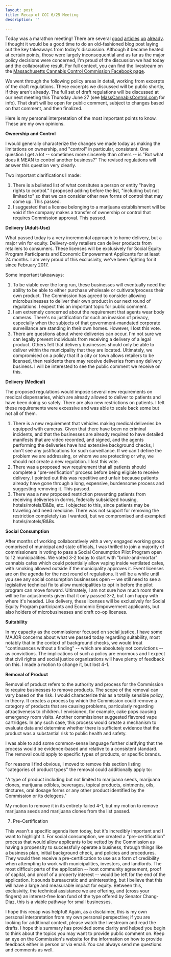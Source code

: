 ```yaml
---
layout: post
title: Recap of CCC 6/25 Meeting
description: ''

---
```

Today was a marathon meeting! There are several [good](https://www.bostonglobe.com/news/marijuana/2019/06/25/regulators-inch-closer-approving-marijuana-delivery-cafes/IEpPSc4a0Sf8P9yyvNi9QI/story.html) [articles](https://www.masslive.com/news/2019/06/surveillance-home-delivery-product-bans-massachusetts-marijuana-regulators-grapple-with-tough-issues-as-they-rewrite-rules.html) [up](https://www.gloucestertimes.com/news/local_news/ccc-poised-to-release-updated-pot-sale-rules/article_b1f86053-b379-5823-9f23-cf126a0e6848.html) [already](https://www.boston25news.com/news/cannabis-cafes-are-coming-to-massachusetts/961416299). I thought it would be a good time to do an old-fashioned blog post laying out the key takeaways from today's discussion. Although it became heated at certain points, those were largely inconsequential and as far as the major policy decisions were concerned, I'm proud of the discussion we had today and the collaborative result. For full context, you can find the livestream on the [Massachusetts Cannabis Control Commission Facebook page](https://m.facebook.com/Massachusetts-Cannabis-Control-Commission-2085850278302810/).

We went through the following policy areas in detail, working from excerpts of the draft regulations. These excerpts we discussed will be public shortly, if they aren't already. The full set of draft regulations will be discussed at our next meeting this Thursday June 27 (see [MassCannabisControl.com](https://mass-cannabis-control.com/) for info). That draft will be open for public comment, subject to changes based on that comment, and then finalized.

Here is my personal interpretation of the most important points to know. These are my own opinions.

**Ownership and Control**

I would generally characterize the changes we made today as making the limitations on ownership, and "control" in particular, consistent. One question I get a lot -- sometimes more sincerely than others -- is "But what does it MEAN to control another business?" The revised regulations will answer this question very clearly.

Two important clarifications I made:

1. There is a bulleted list of what consitutes a person or entity "having rights to control." I proposed adding before the list, "including but not limited to" so that we can consider other new forms of control that may come up. This passed.
2. I suggested that a license belonging to a marijuana establishment will be void if the company makes a transfer of ownership or control that requires Commission approval. This passed.

**Delivery (Adult-Use)**

What passed today is a very incremental approach to home delivery, but a major win for equity. Delivery-only retailers can deliver products from retailers to consumers. These licenses will be exclusively for Social Equity Program Participants and Economic Empowerment Applicants for at least 24 months. I am very proud of this exclusivity, we've been fighting for it since February 2017. 

Some important takeaways:

1. To be viable over the long run, these businesses will eventually need the ability to be able to either purchase wholesale or cultivate/process their own product. The Commission has agreed to consider allowing microbusinesses to deliver their own product in our next round of regulations. I expect this an important topic for public comment.
2. I am extremely concerned about the requirement that agents wear body cameras. There's no justification for such an invasion of privacy, especially when the subjects of that government-mandated corporate surveillance are standing in their own homes. However, I lost this vote.
3. There are questions about where deliveries can occur. I'm not sure we can legally prevent individuals from receiving a delivery of a legal product. Others felt that delivery businesses should only be able to deliver within the municipality that they are located. Ultimately, we compromised on a policy that if a city or town allows retailers to be licensed, then residents there may receive deliveries from any delivery business. I will be interested to see the public comment we receive on this.

**Delivery (Medical)**

The proposed regulations would impose several new requirements on medical dispensaries, which are already allowed to deliver to patients and have been doing so safely. There are also new restrictions on patients. I felt these requirements were excessive and was able to scale back some but not all of them.

1. There is a new requirement that vehicles making medical deliveries be equipped with cameras. Given that there have been no criminal incidents, and that the businesses are already required to have detailed manifests that are video recorded, and signed, and the agents performing the deliveries have had extensive background checks, I don't see any justifications for such surveillance. If we can't define the problem we are addressing, or whom we are protecting or why, we should not create a new regulation. I lost this vote.
2. There was a proposed new requirement that all patients should complete a "pre-verification" process before being eligible to receive delivery. I pointed out this was repetitive and unfair because patients already have gone through a long, expensive, burdensome process and suggesting removing it. This passed.
3. There was a new proposed restriction preventing patients from receiving deliveries in dorms, federally subsidized housing, hotels/motels/B&Bs, etc. I objected to this, since patients may be traveling and need medicine. There was not support for removing the restriction completely (as I wanted), but we compromised and exempted hotels/motels/B&Bs.

**Social Consumption**

After months of working collaboratively with a very engaged working group comprised of municipal and state officials, I was thrilled to join a majority of commissioners in voting to pass a Social Consumption Pilot Program open to 12 municipalities. We voted 3-2 today to start with "brick-and-mortar" cannabis cafes which could potentially allow vaping inside ventilated cafes, with smoking allowed outside if the municipality approves it. Event licenses are on the agenda for the next round of regulations. It will be a while until you see any social consumption businesses open -- we still need to see a legislative technical fix to allow municipalities to opt in before the pilot program can move forward. Ultimately, I am not sure how much room there will be for adjustments given that it only passed 3-2, but I am happy with where it's headed. Like delivery, these licenses will be exclusively for Social Equity Program participants and Economic Empowerment applicants, but also holders of microbusinesses and craft co-op licenses.

**Suitability**

In my capacity as the commissioner focused on social justice, I have some MAJOR concerns about what we passed today regarding suitability, most notably that in the context of background checks, we would treat "continuances without a finding" -- which are absolutely not convictions -- as convictions. The implications of such a policy are enormous and I expect that civil rights and social justice organizations will have plenty of feedback on this. I made a motion to change it, but lost 4-1.

**Removal of Product**

Removal of product refers to the authority and process for the Commission to require businesses to remove products. The scope of the removal can vary based on the risk. I would characterize this as a totally sensible policy, in theory. It creates a process by which the Commission could remove a category of products that are causing problems, particularly regarding attractiveness to children. I envisioned, for example, cake pops causing emergency room visits. Another commissioner suggested flavored vape cartridges. In any such case, this process would create a mechanism to evaluate data and determine whether there is sufficient evidence that the product was a substantial risk to public health and safety.

I was able to add some common-sense language further clarifying that the process would be evidence-based and relative to a consistent standard. The removal could apply to specific types of products, or specific brands. 

For reasons I find obvious, I moved to remove this section listing "categories of product types" the removal could additionally apply to:

"A type of product including but not limited to marijuana seeds, marijuana clones, marijuana edibles, beverages, topical products, ointments, oils, tinctures, oral dosage forms or any other product identified by the Commission or its delegees."

My motion to remove it in its entirety failed 4-1, but my motion to remove marijuana seeds and marijuana clones from the list passed.

7. Pre-Certification

This wasn't a specific agenda item today, but it's incredibly important and I want to highlight it. For social consumption, we created a "pre-certification" process that would allow applicants to be vetted by the Commission as having a propensity to successfully operate a business, through things like a business plan, initial background check, and policies and procedures. They would then receive a pre-certification to use as a form of credibility when attempting to work with municipalities, investors, and landlords. The most difficult parts of the application -- host community agreement, proof of capital, and proof of a property interest -- would be left for the end of the application. It sounds bureaucratic and uninteresting, but I believe that this will have a large and measurable impact for equity. Between this, exclusivity, the technical assistance we are offering, and (cross your fingers) an interest-free loan fund of the type offered by Senator Chang-Diaz, this is a viable pathway for small businesses.

I hope this recap was helpful! Again, as a disclaimer, this is my own personal interpretation from my own personal perspective; if you are looking for additional context, please watch the livestream and read the drafts. I hope this summary has provided some clarity and helped you begin to think about the topics you may want to provide public comment on. Keep an eye on the Commission's website for the information on how to provide feedback either in person or via email. You can always send me questions and comments as well.